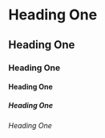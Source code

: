 # Heading One

## Heading One

### Heading One

#### Heading One

##### Heading One

###### Heading One
